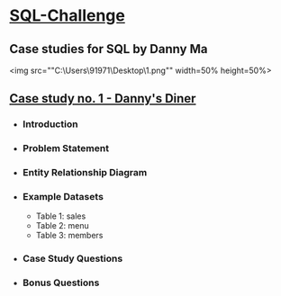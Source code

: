 # [SQL-Challenge](https://8weeksqlchallenge.com/)
## Case studies for SQL by Danny Ma
<img src=""C:\Users\91971\Desktop\1.png"" width=50% height=50%>

## [Case study no. 1 - Danny's Diner](https://8weeksqlchallenge.com/case-study-1/)
* ### Introduction
* ### Problem Statement
* ### Entity Relationship Diagram
* ### Example Datasets
    * Table 1: sales
    * Table 2: menu
    * Table 3: members
* ### Case Study Questions
* ### Bonus Questions
